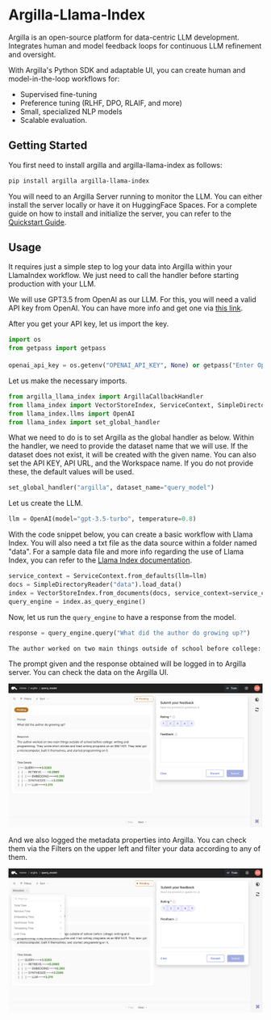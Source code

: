 # Argilla-Llama-Index

Argilla is an open-source platform for data-centric LLM development. Integrates human and model feedback loops for continuous LLM refinement and oversight.

With Argilla's Python SDK and adaptable UI, you can create human and model-in-the-loop workflows for:

- Supervised fine-tuning
- Preference tuning (RLHF, DPO, RLAIF, and more)
- Small, specialized NLP models
- Scalable evaluation.

## Getting Started

You first need to install argilla and argilla-llama-index as follows:

```bash
pip install argilla argilla-llama-index
```

You will need to an Argilla Server running to monitor the LLM. You can either install the server locally or have it on HuggingFace Spaces. For a complete guide on how to install and initialize the server, you can refer to the [Quickstart Guide](https://docs.argilla.io/en/latest/getting_started/quickstart_installation.html). 

## Usage

It requires just a simple step to log your data into Argilla within your LlamaIndex workflow. We just need to call the handler before starting production with your LLM.

We will use GPT3.5 from OpenAI as our LLM. For this, you will need a valid API key from OpenAI. You can have more info and get one via [this link](https://openai.com/blog/openai-api).

After you get your API key, let us import the key.

```python
import os
from getpass import getpass

openai_api_key = os.getenv("OPENAI_API_KEY", None) or getpass("Enter OpenAI API key:")
```

Let us make the necessary imports.

```python
from argilla_llama_index import ArgillaCallbackHandler
from llama_index import VectorStoreIndex, ServiceContext, SimpleDirectoryReader
from llama_index.llms import OpenAI
from llama_index import set_global_handler
```

What we need to do is to set Argilla as the global handler as below. Within the handler, we need to provide the dataset name that we will use. If the dataset does not exist, it will be created with the given name. You can also set the API KEY, API URL, and the Workspace name. If you do not provide these, the default values will be used.

```python
set_global_handler("argilla", dataset_name="query_model")
```

Let us create the LLM.

```python
llm = OpenAI(model="gpt-3.5-turbo", temperature=0.8)
```

With the code snippet below, you can create a basic workflow with Llama Index. You will also need a txt file as the data source within a folder named "data". For a sample data file and more info regarding the use of Llama Index, you can refer to the [Llama Index documentation](https://docs.llamaindex.ai/en/stable/getting_started/starter_example.html).


```python
service_context = ServiceContext.from_defaults(llm=llm)
docs = SimpleDirectoryReader("data").load_data()
index = VectorStoreIndex.from_documents(docs, service_context=service_context)
query_engine = index.as_query_engine()
```

Now, let us run the `query_engine` to have a response from the model. 

```python
response = query_engine.query("What did the author do growing up?")
```

```bash
The author worked on two main things outside of school before college: writing and programming. They wrote short stories and tried writing programs on an IBM 1401. They later got a microcomputer, built it themselves, and started programming on it.
```

The prompt given and the response obtained will be logged in to Argilla server. You can check the data on the Argilla UI.

![Argilla Dataset](docs/argilla-ui-dataset.png)

And we also logged the metadata properties into Argilla. You can check them via the Filters on the upper left and filter your data according to any of them.

![Argilla Dataset](docs/argilla-ui-dataset-2.png)




